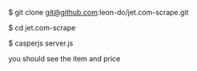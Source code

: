 $ git clone git@github.com:leon-do/jet.com-scrape.git

$ cd jet.com-scrape

$ casperjs server.js

you should see the item and price
